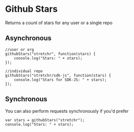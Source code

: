 # Github Stars
Returns a count of stars for any user or a single repo

## Asynchronous
```
//user or org
githubStars("stretchr", function(stars) {
	console.log("Stars: " + stars);
});

//individual repo
githubStars("stretchr/sdk-js", function(stars) {
	console.log("Stars for SDK-JS: " + stars);
});
```

## Synchronous
You can also perform requests synchronously if you'd prefer
```
var stars = githubStars("stretchr");
console.log("Stars: " + stars);